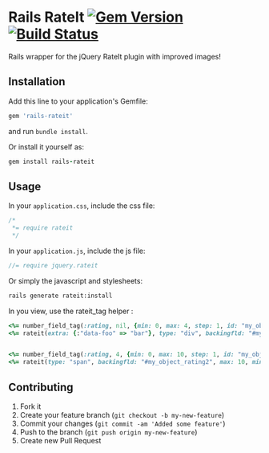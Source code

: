 # Rails RateIt [![Gem Version](https://badge.fury.io/gh/berikin%2Frails-rateit.svg)](https://badge.fury.io/gh/berikin%2Frails-rateit.svg)[![Build Status](https://travis-ci.org/berikin/rails-rateit.svg?branch=v1.0.22)](https://travis-ci.org/berikin/rails-rateit)
Rails wrapper for the jQuery RateIt plugin with improved images!

## Installation

Add this line to your application's Gemfile:

```ruby
gem 'rails-rateit'
```

and run `bundle install`.

Or install it yourself as:

```ruby
gem install rails-rateit
```

## Usage

In your `application.css`, include the css file:

```css
/*
 *= require rateit
 */
```

In your `application.js`, include the js file:

```js
//= require jquery.rateit
```

Or simply the javascript and stylesheets:

```bash
rails generate rateit:install
```

In you view, use the rateit_tag helper :

```ruby
<%= number_field_tag(:rating, nil, {min: 0, max: 4, step: 1, id: "my_object_rating"}) %>
<%= rateit(extra: {:"data-foo" => "bar"}, type: "div", backingfld: "#my_object_rating", max: 4, min: 0, step: 1, resetable: "false") %>


<%= number_field_tag(:rating, 4, {min: 0, max: 10, step: 1, id: "my_object_rating2"}) %>
<%= rateit(type: "span", backingfld: "#my_object_rating2", max: 10, min: 0, step: 0.5, resetable: "true", value: "2", ispreset: "true") %>

```

## Contributing

1. Fork it
2. Create your feature branch (`git checkout -b my-new-feature`)
3. Commit your changes (`git commit -am 'Added some feature'`)
4. Push to the branch (`git push origin my-new-feature`)
5. Create new Pull Request

